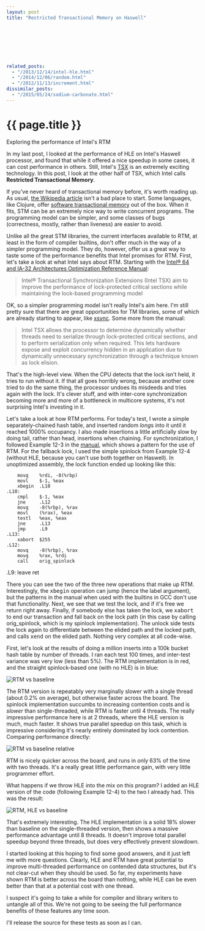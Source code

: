 ```yaml
---
layout: post
title: "Restricted Transactional Memory on Haswell"








related_posts:
  - "/2013/12/14/intel-hle.html"
  - "/2014/12/06/random.html"
  - "/2012/11/13/increment.html"
dissimilar_posts:
  - "/2015/05/24/sodium-carbonate.html"
---
```

{{ page.title }}
================

<p class="meta">Exploring the performance of Intel's RTM</p>

In my last post, I looked at the performance of HLE on Intel's Haswell processor, and found that while it offered a nice speedup in some cases, it can cost performance in others. Still, Intel's [TSX](http://software.intel.com/en-us/blogs/2012/02/07/transactional-synchronization-in-haswell) is an extremely exciting technology. In this post, I look at the other half of TSX, which Intel calls **Restricted Transactional Memory**.

If you've never heard of transactional memory before, it's worth reading up. As usual, [the Wikipedia article](http://en.wikipedia.org/wiki/Transactional_memory) isn't a bad place to start. Some languages, like Clojure, offer [software transactional memory](http://clojure.org/concurrent_programming) out of the box. When it fits, STM can be an extremely nice way to write concurrent programs. The programming model can be simpler, and some classes of bugs (correctness, mostly, rather than liveness) are easier to avoid.

Unlike all the great STM libraries, the current interfaces available to RTM, at least in the form of compiler builtins, don't offer much in the way of a simpler programming model. They do, however, offer us a great way to taste some of the performance benefits that Intel promises for RTM. First, let's take a look at what Intel says about RTM. Starting with the [Intel® 64 and IA-32 Architectures Optimization Reference Manual](http://www.intel.com/content/dam/www/public/us/en/documents/manuals/64-ia-32-architectures-optimization-manual.pdf):

> Intel® Transactional Synchronization Extensions (Intel TSX) aim to improve the performance of lock-protected critical sections while maintaining the lock-based programming model

OK, so a simpler programming model isn't really Intel's aim here. I'm still pretty sure that there are great opportunities for TM libraries, some of which are already starting to appear, like [xsync](https://github.com/amidvidy/xsync). Some more from the manual:

> Intel TSX allows the processor to determine dynamically whether threads need to serialize through lock-protected critical sections, and to perform serialization only when required. This lets hardware expose and exploit concurrency hidden in an application due to dynamically unnecessary synchronization through a technique known as lock elision.

That's the high-level view. When the CPU detects that the lock isn't held, it tries to run without it. If that all goes horribly wrong, because another core tried to do the same thing, the processor undoes its misdeeds and tries again with the lock. It's clever stuff, and with inter-core synchronization becoming more and more of a bottleneck in multicore systems, it's not surprising Intel's investing in it.

Let's take a look at how RTM performs. For today's test, I wrote a simple separately-chained hash table, and inserted random *long*s into it until it reached 1000% occupancy. I also made insertions a little artificially slow by doing tail, rather than head, insertions when chaining. For synchronization, I followed Example 12-3 in the [manual](http://www.intel.com/content/dam/www/public/us/en/documents/manuals/64-ia-32-architectures-optimization-manual.pdf), which shows a pattern for the use of RTM. For the fallback lock, I used the simple spinlock from Example 12-4 (without HLE, because you can't use both together on Haswell). In unoptimized assembly, the lock function ended up looking like this:

        movq    %rdi, -8(%rbp)
        movl    $-1, %eax
        xbegin  .L10
    .L10:
        cmpl    $-1, %eax
        jne     .L12
        movq    -8(%rbp), %rax
        movl    (%rax), %eax
        testl   %eax, %eax
        jne     .L13
        jmp     .L9
    .L13:
        xabort  $255
    .L12:
        movq    -8(%rbp), %rax
        movq    %rax, %rdi
        call    orig_spinlock
   .L9:
        leave
        ret

There you can see the two of the three new operations that make up RTM. Interestingly, the <tt>xbegin</tt> operation can jump (hence the label argument), but the patterns in the manual when used with the builtins in GCC don't use that functionality. Next, we see that we test the lock, and if it's free we return right away. Finally, if somebody else has taken the lock, we <tt>xabort</tt> to end our transaction and fall back on the lock path (in this case by calling orig_spinlock, which is my spinlock implementation). The unlock side tests the lock again to differentiate between the elided path and the locked path, and calls <tt>xend</tt> on the elided path. Nothing very complex at all code-wise.

First, let's look at the results of doing a million inserts into a 100k bucket hash table by number of threads. I ran each test 100 times, and inter-test variance was very low (less than 5%). The RTM implementation is in red, and the straight spinlock-based one (with no HLE) is in blue:

![RTM vs baseline](https://s3.amazonaws.com/mbrooker-blog-images/tsx_rtm_threads.png)

The RTM version is repeatably very marginally slower with a single thread (about 0.2% on average), but otherwise faster across the board. The spinlock implementation succumbs to increasing contention costs and is *slower* than single-threaded, while RTM is faster until 4 threads. The really impressive performance here is at 2 threads, where the HLE version is much, much faster. It shows true parallel speedup on this task, which is impressive considering it's nearly entirely dominated by lock contention. Comparing performance directly:

![RTM vs baseline relative](https://s3.amazonaws.com/mbrooker-blog-images/tsx_rtm_speedup.png)

RTM is nicely quicker across the board, and runs in only 63% of the time with two threads. It's a really great little performance gain, with very little programmer effort. 

What happens if we throw HLE into the mix on this program? I added an HLE version of the code (following Example 12-4) to the two I already had. This was the result:

![RTM, HLE vs baseline](https://s3.amazonaws.com/mbrooker-blog-images/tsx_rtm_hle_threads.png)

That's extremely interesting. The HLE implementation is a solid 18% slower than baseline on the single-threaded version, then shows a massive performance advantage until 8 threads. It doesn't improve total parallel speedup beyond three threads, but does very effectively prevent slowdown.

I started looking at this hoping to find some good answers, and it just left me with more questions. Clearly, HLE and RTM have great potential to improve multi-threaded performance on contended data structures, but it's not clear-cut when they should be used. So far, my experiments have shown RTM is better across the board than nothing, while HLE can be even better than that at a potential cost with one thread.

I suspect it's going to take a while for compiler and library writers to untangle all of this. We're not going to be seeing the full performance benefits of these features any time soon.

I'll release the source for these tests as soon as I can.